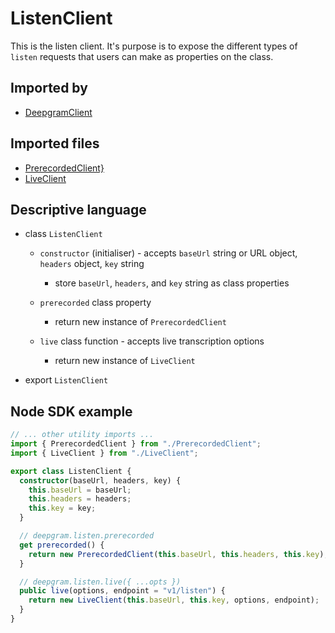 # ListenClient

This is the listen client. It's purpose is to expose the different types of `listen` requests that users can make as properties on the class.

## Imported by

- [DeepgramClient](../DeepgramClient.md)

## Imported files

- [PrerecordedClient}](./PrerecordedClient.md)
- [LiveClient](./LiveClient.md)

## Descriptive language

- class `ListenClient`

  - `constructor` (initialiser) - accepts `baseUrl` string or URL object, `headers` object, `key` string

    - store `baseUrl`, `headers`, and `key` string as class properties

  - `prerecorded` class property

    - return new instance of `PrerecordedClient`

  - `live` class function - accepts live transcription options

    - return new instance of `LiveClient`

- export `ListenClient`

## Node SDK example

```ts
// ... other utility imports ...
import { PrerecordedClient } from "./PrerecordedClient";
import { LiveClient } from "./LiveClient";

export class ListenClient {
  constructor(baseUrl, headers, key) {
    this.baseUrl = baseUrl;
    this.headers = headers;
    this.key = key;
  }

  // deepgram.listen.prerecorded
  get prerecorded() {
    return new PrerecordedClient(this.baseUrl, this.headers, this.key);
  }

  // deepgram.listen.live({ ...opts })
  public live(options, endpoint = "v1/listen") {
    return new LiveClient(this.baseUrl, this.key, options, endpoint);
  }
}
```
